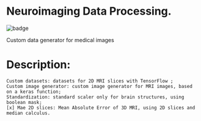 # Neuroimaging Data Processing.


![badge](https://img.shields.io/github/languages/count/victor-hro/neuroimaging_generator?color=yellow&label=Python&logo=Python&logoColor=yellow)

Custom data generator for medical images

# Description:
    Custom datasets: datasets for 2D MRI slices with TensorFlow ;
    Custom image generator: custom image generator for MRI images, based on a keras function;
    Standardization: standard scaler only for brain structures, using boolean mask;
    [x] Mae 2D slices: Mean Absolute Error of 3D MRI, using 2D slices and median calculus.

